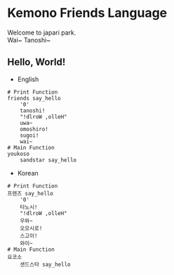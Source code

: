 # Kemono Friends Language

Welcome to japari park.  
Wai~ Tanoshi~


## Hello, World!

- English
```
# Print Function
friends say_hello
    '0'
    tanoshi!
    "!dlroW ,olleH"
    uwa~
    omoshiro!
    sugoi!
    wai~
# Main Function
youkoso
    sandstar say_hello
```

- Korean
```
# Print Function
프렌즈 say_hello
    '0'
    타노시!
    "!dlroW ,olleH"
    우와~
    오모시로!
    스고이!
    와이~
# Main Function
요코소
    샌드스타 say_hello
```
